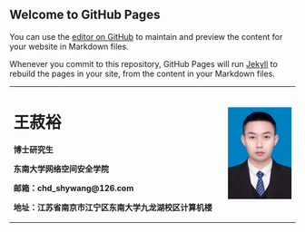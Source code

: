 ## Welcome to GitHub Pages

You can use the [editor on GitHub](https://github.com/123qweasdshyWang/wanghsuyu.github.io/edit/gh-pages/index.md) to maintain and preview the content for your website in Markdown files.

Whenever you commit to this repository, GitHub Pages will run [Jekyll](https://jekyllrb.com/) to rebuild the pages in your site, from the content in your Markdown files.

<table border="0">
  <tr>
    <td width="75%">
      <h1>王菽裕</h1>
      <p><b>博士研究生</b></p>
      <p><b>东南大学网络空间安全学院</b></p>
      <p><b>邮箱：chd_shywang@126.com</b></p>
      <p><b>地址：江苏省南京市江宁区东南大学九龙湖校区计算机楼</b></p>
    </td>
    <td width="25%">
      <img src="/wsy.jpg" width="100%">  
    </td>
  </tr>
</table>
